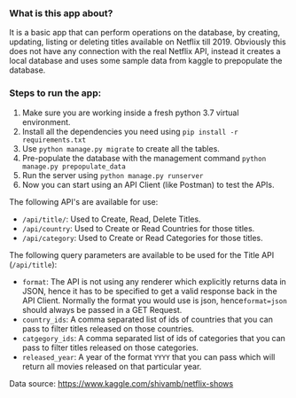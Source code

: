 ### What is this app about?
It is a basic app that can perform operations on the database, by creating, updating, listing or deleting titles available on Netflix till 2019.
Obviously this does not have any connection with the real Netflix API, instead it creates a local database and uses some sample data from
kaggle to prepopulate the database.

### Steps to run the app:
1. Make sure you are working inside a fresh python 3.7 virtual environment. 
2. Install all the dependencies you need using `pip install -r requirements.txt`
3. Use `python manage.py migrate` to create all the tables.
4. Pre-populate the database with the management command `python manage.py prepopulate_data`
5. Run the server using `python manage.py runserver`
6. Now you can start using an API Client (like Postman) to test the APIs.

The following API's are available for use:
 - `/api/title/`: Used to Create, Read, Delete Titles.
 - `/api/country`: Used to Create or Read Countries for those titles.
 - `/api/category`: Used to Create or Read Categories for those titles.

The following query parameters are available to be used for the Title API (`/api/title`):
- `format`: The API is not using any renderer which explicitly returns data in JSON, hence it has to be specified
to get a valid response back in the API Client. Normally the format you would use is json, hence`format=json` should always be passed in a GET Request.
- `country_ids`: A comma separated list of ids of countries that you can pass to filter titles released on those countries.
- `catgegory_ids`: A comma separated list of ids of categories that you can pass to filter titles released on those categories.
- `released_year`: A year of the format `YYYY` that you can pass which will return all movies released on that particular year.

Data source: https://www.kaggle.com/shivamb/netflix-shows